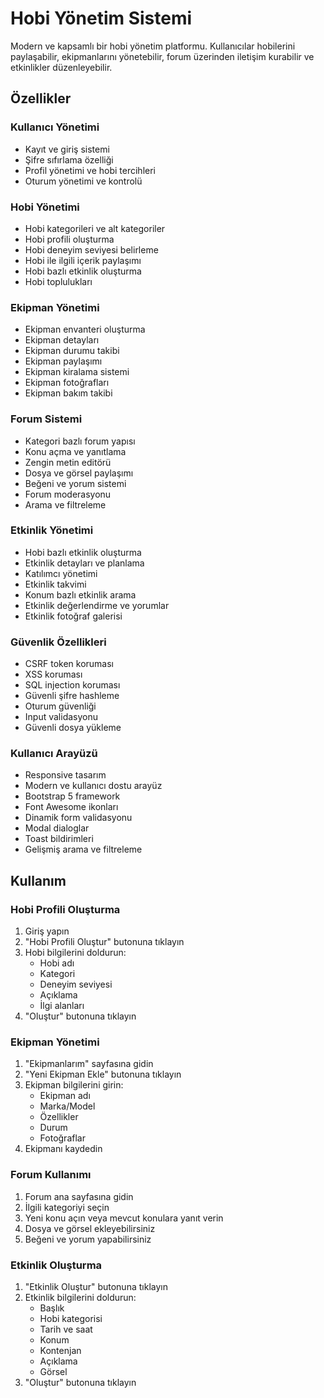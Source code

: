 # Hobi Yönetim Sistemi

Modern ve kapsamlı bir hobi yönetim platformu. Kullanıcılar hobilerini paylaşabilir, ekipmanlarını yönetebilir, forum üzerinden iletişim kurabilir ve etkinlikler düzenleyebilir.

## Özellikler

### Kullanıcı Yönetimi
- Kayıt ve giriş sistemi
- Şifre sıfırlama özelliği
- Profil yönetimi ve hobi tercihleri
- Oturum yönetimi ve kontrolü

### Hobi Yönetimi
- Hobi kategorileri ve alt kategoriler
- Hobi profili oluşturma
- Hobi deneyim seviyesi belirleme
- Hobi ile ilgili içerik paylaşımı
- Hobi bazlı etkinlik oluşturma
- Hobi toplulukları

### Ekipman Yönetimi
- Ekipman envanteri oluşturma
- Ekipman detayları 
- Ekipman durumu takibi
- Ekipman paylaşımı
- Ekipman kiralama sistemi
- Ekipman fotoğrafları
- Ekipman bakım takibi

### Forum Sistemi
- Kategori bazlı forum yapısı
- Konu açma ve yanıtlama
- Zengin metin editörü
- Dosya ve görsel paylaşımı
- Beğeni ve yorum sistemi
- Forum moderasyonu
- Arama ve filtreleme

### Etkinlik Yönetimi
- Hobi bazlı etkinlik oluşturma
- Etkinlik detayları ve planlama
- Katılımcı yönetimi
- Etkinlik takvimi
- Konum bazlı etkinlik arama
- Etkinlik değerlendirme ve yorumlar
- Etkinlik fotoğraf galerisi

### Güvenlik Özellikleri
- CSRF token koruması
- XSS koruması
- SQL injection koruması
- Güvenli şifre hashleme
- Oturum güvenliği
- Input validasyonu
- Güvenli dosya yükleme

### Kullanıcı Arayüzü
- Responsive tasarım
- Modern ve kullanıcı dostu arayüz
- Bootstrap 5 framework
- Font Awesome ikonları
- Dinamik form validasyonu
- Modal dialoglar
- Toast bildirimleri
- Gelişmiş arama ve filtreleme

## Kullanım

### Hobi Profili Oluşturma
1. Giriş yapın
2. "Hobi Profili Oluştur" butonuna tıklayın
3. Hobi bilgilerini doldurun:
   - Hobi adı
   - Kategori
   - Deneyim seviyesi
   - Açıklama
   - İlgi alanları
4. "Oluştur" butonuna tıklayın

### Ekipman Yönetimi
1. "Ekipmanlarım" sayfasına gidin
2. "Yeni Ekipman Ekle" butonuna tıklayın
3. Ekipman bilgilerini girin:
   - Ekipman adı
   - Marka/Model
   - Özellikler
   - Durum
   - Fotoğraflar
4. Ekipmanı kaydedin

### Forum Kullanımı
1. Forum ana sayfasına gidin
2. İlgili kategoriyi seçin
3. Yeni konu açın veya mevcut konulara yanıt verin
4. Dosya ve görsel ekleyebilirsiniz
5. Beğeni ve yorum yapabilirsiniz

### Etkinlik Oluşturma
1. "Etkinlik Oluştur" butonuna tıklayın
2. Etkinlik bilgilerini doldurun:
   - Başlık
   - Hobi kategorisi
   - Tarih ve saat
   - Konum
   - Kontenjan
   - Açıklama
   - Görsel
3. "Oluştur" butonuna tıklayın
